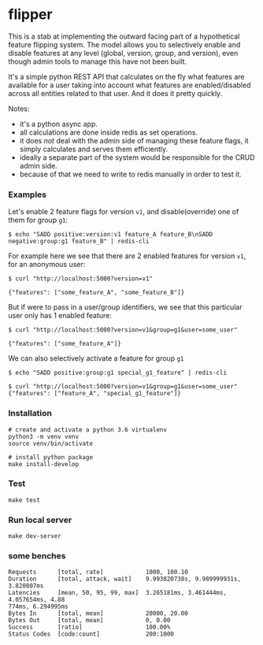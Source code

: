 # flipper

This is a stab at implementing the outward facing part of a hypothetical feature flipping system. The model allows you to selectively enable and disable features at any level (global, version, group, and version), even though admin tools to manage this have not been built.

It's a simple python REST API that calculates on the fly what features are available for a user taking into account what features are enabled/disabled across all entities related to that user.
And it does it pretty quickly.

Notes:
- it's a python async app.
- all calculations are done inside redis as set operations.
- it does _not_ deal with the admin side of managing these feature flags, it simply calculates and serves them efficiently.
- ideally a separate part of the system would be responsible for the CRUD admin side.
- because of that we need to write to redis manually in order to test it.


### Examples

Let's enable 2 feature flags for version `v1`, and disable(override) one of them for group `g1`:
```
$ echo "SADD positive:version:v1 feature_A feature_B\nSADD negative:group:g1 feature_B" | redis-cli
```

For example here we see that there are 2 enabled features for version `v1`, for an anonymous user:
```
$ curl "http://localhost:5000?version=v1"

{"features": ["some_feature_A", "some_feature_B"]}
```

But if were to pass in a user/group identifiers, we see that this particular user only has 1 enabled feature:
```
$ curl "http://localhost:5000?version=v1&group=g1&user=some_user"

{"features": ["some_feature_A"]}
```

We can also selectively activate a feature for group `g1`
```
$ echo "SADD positive:group:g1 special_g1_feature" | redis-cli
```

```
$ curl "http://localhost:5000?version=v1&group=g1&user=some_user"
{"features": ["feature_A", "special_g1_feature"]}
```

### Installation
```
# create and activate a python 3.6 virtualenv
python3 -m venv venv
source venv/bin/activate

# install python package
make install-develop
```

### Test
```
make test
```

### Run local server
```
make dev-server
```

### some benches
```
Requests      [total, rate]            1000, 100.10
Duration      [total, attack, wait]    9.993820738s, 9.989999931s, 3.820807ms
Latencies     [mean, 50, 95, 99, max]  3.265181ms, 3.461444ms, 4.057654ms, 4.88
774ms, 6.294995ms
Bytes In      [total, mean]            20000, 20.00
Bytes Out     [total, mean]            0, 0.00
Success       [ratio]                  100.00%
Status Codes  [code:count]             200:1000
```
